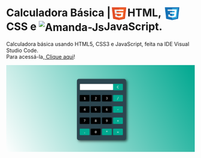 # Calculadora Básica |<img align="center" alt="Amanda-HTML" height="35" width="45" src="https://raw.githubusercontent.com/devicons/devicon/master/icons/html5/html5-original.svg">HTML, <img align="center" alt="Amanda-CSS" height="35" width="45" src="https://raw.githubusercontent.com/devicons/devicon/master/icons/css3/css3-original.svg">CSS e <img align="center" alt="Amanda-Js" height="35" width="45" src="https://cdn.jsdelivr.net/gh/devicons/devicon/icons/javascript/javascript-original.svg">JavaScript.</h1>

Calculadora básica usando HTML5, CSS3 e JavaScript, feita na IDE Visual Studio Code. <br>
Para acessá-la,<a href="https://amandavsadev.github.io/calculadora-basica/" target="_blank"> Clique aqui</a>!</li>

<img align="center" alt="calculadora" src="calculadora.png">
